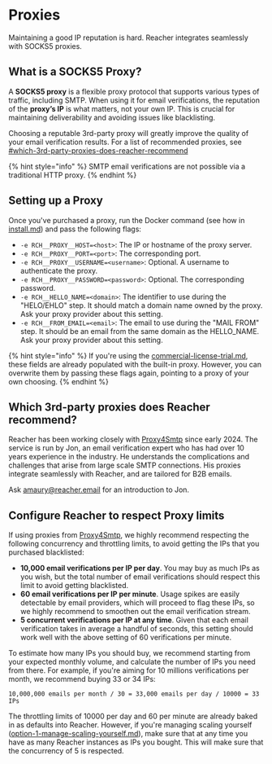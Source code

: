 # Proxies

Maintaining a good IP reputation is hard. Reacher integrates seamlessly with SOCKS5 proxies.

## What is a SOCKS5 Proxy?

A **SOCKS5 proxy** is a flexible proxy protocol that supports various types of traffic, including SMTP. When using it for email verifications, the reputation of the **proxy’s IP** is what matters, not your own IP. This is crucial for maintaining deliverability and avoiding issues like blacklisting.

Choosing a reputable 3rd-party proxy will greatly improve the quality of your email verification results. For a list of recommended proxies, see [#which-3rd-party-proxies-does-reacher-recommend](proxies.md#which-3rd-party-proxies-does-reacher-recommend "mention")

{% hint style="info" %}
SMTP email verifications are not possible via a traditional HTTP proxy.
{% endhint %}

## Setting up a Proxy

Once you've purchased a proxy, run the Docker command (see how in [install.md](install.md "mention")) and pass the following flags:

* `-e RCH__PROXY__HOST=<host>`: The IP or hostname of the proxy server.
* `-e RCH__PROXY__PORT=<port>`: The corresponding port.
* `-e RCH__PROXY__USERNAME=<username>`: Optional. A username to authenticate the proxy.
* `-e RCH__PROXY__PASSWORD=<password>`: Optional. The corresponding password.
* `-e RCH__HELLO_NAME=<domain>`: The identifier to use during the "HELO/EHLO" step. It should match a domain name owned by the proxy. Ask your proxy provider about this setting.
* `-e RCH__FROM_EMAIL=<email>`: The email to use during the "MAIL FROM" step. It should be an email from the same domain as the HELLO\_NAME. Ask your proxy provider about this setting.

{% hint style="info" %}
If you're using the [commercial-license-trial.md](licensing/commercial-license-trial.md "mention"), these fields are already populated with the built-in proxy. However, you can overwrite them by passing these flags again, pointing to a proxy of your own choosing.
{% endhint %}

## Which 3rd-party proxies does Reacher recommend?

Reacher has been working closely with [Proxy4Smtp](https://www.proxy4smtp.com) since early 2024. The service is run by Jon, an email verification expert who has had over 10 years experience in the industry. He understands the complications and challenges that arise from large scale SMTP connections. His proxies integrate seamlessly with Reacher, and are tailored for B2B emails.

Ask [amaury@reacher.email](https://app.gitbook.com/u/F1LnsqPFtfUEGlcILLswbbp5cgk2 "mention") for an introduction to Jon.

## Configure Reacher to respect Proxy limits

If using proxies from [Proxy4Smtp](https://www.proxy4smtp.com/), we highly recommend respecting the following concurrency and throttling limits, to avoid getting the IPs that you purchased blacklisted:

* **10,000 email verifications per IP per day**. You may buy as much IPs as you wish, but the total number of email verifications should respect this limit to avoid getting blacklisted.
* **60 email verifications per IP per minute**. Usage spikes are easily detectable by email providers, which will proceed to flag these IPs, so we highly recommend to smoothen out the email verification stream.
* **5 concurrent verifications per IP at any time**. Given that each email verification takes in average a handful of seconds, this setting should work well with the above setting of 60 verifications per minute.

To estimate how many IPs you should buy, we recommend starting from your expected monthly volume, and calculate the number of IPs you need from there. For example, if you're aiming for 10 millions verifications per month, we recommend buying 33 or 34 IPs:

```
10,000,000 emails per month / 30 = 33,000 emails per day / 10000 = 33 IPs
```

The throttling limits of 10000 per day and 60 per minute are already baked in as defaults into Reacher. However, if you're managing scaling yourself ([option-1-manage-scaling-yourself.md](scaling-for-production/option-1-manage-scaling-yourself.md "mention")), make sure that at any time you have as many Reacher instances as IPs you bought. This will make sure that the concurrency of 5 is respected.
